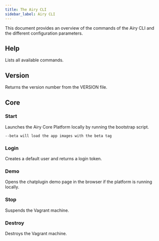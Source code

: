 ```yaml
---
title: The Airy CLI
sidebar_label: Airy CLI
---
```


This document provides an overview of the commands of the Airy CLI and the different configuration parameters.

## Help

Lists all available commands.

## Version

Returns the version number from the VERSION file.

## Core

### Start

Launches the Airy Core Platform locally by running the bootstrap script.

```
--beta will load the app images with the beta tag
```

### Login

Creates a default user and returns a login token.

### Demo

Opens the chatplugin demo page in the browser if the platform is running locally.

### Stop

Suspends the Vagrant machine.

### Destroy

Destroys the Vagrant machine.

